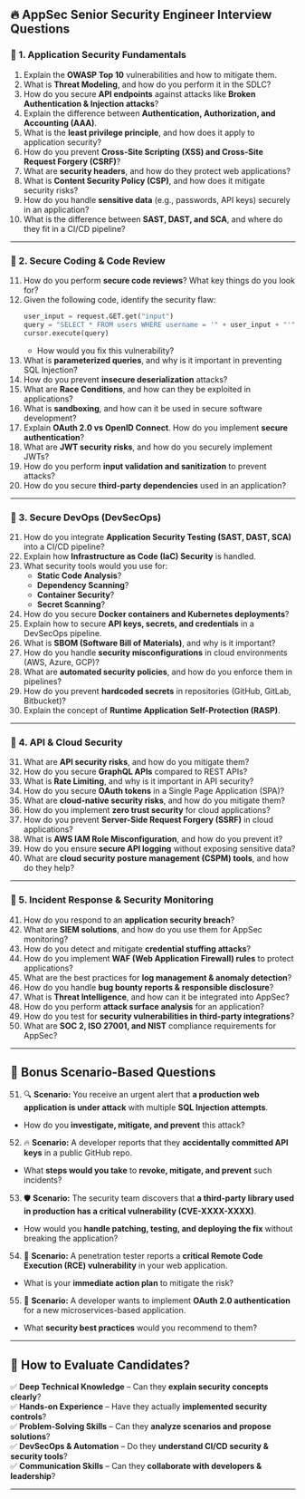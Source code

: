 ## 🔥 **AppSec Senior Security Engineer Interview Questions**  

### **🔹 1. Application Security Fundamentals**  
1. Explain the **OWASP Top 10** vulnerabilities and how to mitigate them.  
2. What is **Threat Modeling**, and how do you perform it in the SDLC?  
3. How do you secure **API endpoints** against attacks like **Broken Authentication & Injection attacks**?  
4. Explain the difference between **Authentication, Authorization, and Accounting (AAA)**.  
5. What is the **least privilege principle**, and how does it apply to application security?  
6. How do you prevent **Cross-Site Scripting (XSS) and Cross-Site Request Forgery (CSRF)**?  
7. What are **security headers**, and how do they protect web applications?  
8. What is **Content Security Policy (CSP)**, and how does it mitigate security risks?  
9. How do you handle **sensitive data** (e.g., passwords, API keys) securely in an application?  
10. What is the difference between **SAST, DAST, and SCA**, and where do they fit in a CI/CD pipeline?  

---

### **🔹 2. Secure Coding & Code Review**  
11. How do you perform **secure code reviews**? What key things do you look for?  
12. Given the following code, identify the security flaw:  
    ```python
    user_input = request.GET.get("input")
    query = "SELECT * FROM users WHERE username = '" + user_input + "'"
    cursor.execute(query)
    ```
    - How would you fix this vulnerability?  
13. What is **parameterized queries**, and why is it important in preventing SQL Injection?  
14. How do you prevent **insecure deserialization** attacks?  
15. What are **Race Conditions**, and how can they be exploited in applications?  
16. What is **sandboxing**, and how can it be used in secure software development?  
17. Explain **OAuth 2.0 vs OpenID Connect**. How do you implement **secure authentication**?  
18. What are **JWT security risks**, and how do you securely implement JWTs?  
19. How do you perform **input validation and sanitization** to prevent attacks?  
20. How do you secure **third-party dependencies** used in an application?  

---

### **🔹 3. Secure DevOps (DevSecOps)**  
21. How do you integrate **Application Security Testing (SAST, DAST, SCA)** into a CI/CD pipeline?  
22. Explain how **Infrastructure as Code (IaC) Security** is handled.  
23. What security tools would you use for:  
    - **Static Code Analysis**?  
    - **Dependency Scanning**?  
    - **Container Security**?  
    - **Secret Scanning**?  
24. How do you secure **Docker containers and Kubernetes deployments**?  
25. Explain how to secure **API keys, secrets, and credentials** in a DevSecOps pipeline.  
26. What is **SBOM (Software Bill of Materials)**, and why is it important?  
27. How do you handle **security misconfigurations** in cloud environments (AWS, Azure, GCP)?  
28. What are **automated security policies**, and how do you enforce them in pipelines?  
29. How do you prevent **hardcoded secrets** in repositories (GitHub, GitLab, Bitbucket)?  
30. Explain the concept of **Runtime Application Self-Protection (RASP)**.  

---

### **🔹 4. API & Cloud Security**  
31. What are **API security risks**, and how do you mitigate them?  
32. How do you secure **GraphQL APIs** compared to REST APIs?  
33. What is **Rate Limiting**, and why is it important in API security?  
34. How do you secure **OAuth tokens** in a Single Page Application (SPA)?  
35. What are **cloud-native security risks**, and how do you mitigate them?  
36. How do you implement **zero trust security** for cloud applications?  
37. How do you prevent **Server-Side Request Forgery (SSRF)** in cloud applications?  
38. What is **AWS IAM Role Misconfiguration**, and how do you prevent it?  
39. How do you ensure **secure API logging** without exposing sensitive data?  
40. What are **cloud security posture management (CSPM) tools**, and how do they help?  

---

### **🔹 5. Incident Response & Security Monitoring**  
41. How do you respond to an **application security breach**?  
42. What are **SIEM solutions**, and how do you use them for AppSec monitoring?  
43. How do you detect and mitigate **credential stuffing attacks**?  
44. How do you implement **WAF (Web Application Firewall) rules** to protect applications?  
45. What are the best practices for **log management & anomaly detection**?  
46. How do you handle **bug bounty reports & responsible disclosure**?  
47. What is **Threat Intelligence**, and how can it be integrated into AppSec?  
48. How do you perform **attack surface analysis** for an application?  
49. How do you test for **security vulnerabilities in third-party integrations**?  
50. What are **SOC 2, ISO 27001, and NIST** compliance requirements for AppSec?  

---

## 🎯 **Bonus Scenario-Based Questions**  
51. 🔍 **Scenario:** You receive an urgent alert that **a production web application is under attack** with multiple **SQL Injection attempts**.  
   - How do you **investigate, mitigate, and prevent** this attack?  

52. 🔥 **Scenario:** A developer reports that they **accidentally committed API keys** in a public GitHub repo.  
   - What **steps would you take** to **revoke, mitigate, and prevent** such incidents?  

53. 🛡 **Scenario:** The security team discovers that **a third-party library used in production has a critical vulnerability (CVE-XXXX-XXXX)**.  
   - How would you **handle patching, testing, and deploying the fix** without breaking the application?  

54. 🚨 **Scenario:** A penetration tester reports a **critical Remote Code Execution (RCE) vulnerability** in your web application.  
   - What is your **immediate action plan** to mitigate the risk?  

55. 🔐 **Scenario:** A developer wants to implement **OAuth 2.0 authentication** for a new microservices-based application.  
   - What **security best practices** would you recommend to them?  

---

## 🚀 **How to Evaluate Candidates?**  
✅ **Deep Technical Knowledge** – Can they **explain security concepts clearly**?  
✅ **Hands-on Experience** – Have they actually **implemented security controls**?  
✅ **Problem-Solving Skills** – Can they **analyze scenarios and propose solutions**?  
✅ **DevSecOps & Automation** – Do they **understand CI/CD security & security tools**?  
✅ **Communication Skills** – Can they **collaborate with developers & leadership**?  

---

